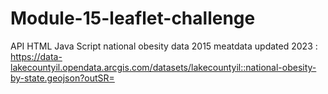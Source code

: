 # Module-15-leaflet-challenge
API HTML Java Script
national obesity data 2015 meatdata updated 2023
: https://data-lakecountyil.opendata.arcgis.com/datasets/lakecountyil::national-obesity-by-state.geojson?outSR=
